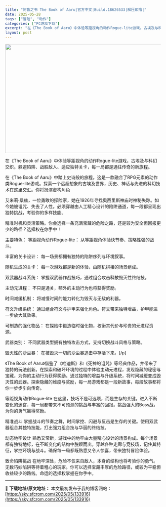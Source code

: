 ```yaml
---
title: "阿鲁之书 The Book of Aaru|官方中文|Build.18626533|解压即撸|"
date: 2025-05-28
tags: ["冒险", "动作"]
categories: ["PC游戏下载"]
excerpt: "在《The Book of Aaru》中体验等距视角的动作Rogue-lite游戏，古埃及与科幻交织。躲避陷阱、战胜敌人、适应独特关卡，每一局都是通往传奇的新旅程。 在《The Book of Aaru》中踏上史诗般的旅程，这是一款融合了RPG元素的动作类Rogue-lite游戏。探索一个远超想象的&hellip;"
layout: post
---
```


<img src="https://sky.sfcrom.com/wp-content/uploads/2025/05/2025052813310446.webp" alt="" width="616" height="353" class="aligncenter size-full wp-image-133910" />

在《The Book of Aaru》中体验等距视角的动作Rogue-lite游戏，古埃及与科幻交织。躲避陷阱、战胜敌人、适应独特关卡，每一局都是通往传奇的新旅程。

在《The Book of Aaru》中踏上史诗般的旅程，这是一款融合了RPG元素的动作类Rogue-lite游戏。探索一个远超想象的古埃及世界，历史、神话与先进的科幻技术在这里交汇。你将扮演虚构角色

艾米莉·桑兹，一位勇敢的探险家，她在1926年寻找奥西里斯神庙时神秘失踪。如今她被诅咒、失去了人性，必须穿越由人工精心设计的陷阱通道，每一段都呈现出独特挑战，考验你的多样技能、

精准时机和灵活策略。你会选择一条充满宝藏的危险之路，还是较为安全但回报更少的路径？选择权在你手中！

 

主要特色：
等距视角动作Rogue-lite： 从等距视角体验快节奏、策略性强的战斗。

丰富的关卡设计： 每一场景都拥有独特的陷阱序列与环境叙事。

随机生成的关卡： 每一次游戏都是新的体验，由随机拼接的场景组成。

双武器战斗系统： 掌握双武器作战技巧，通过组合攻击释放毁灭性终结技。

主动元进程： 不只是通关，额外的主动行为也将获得奖励。

时间减缓机制： 将减慢时间的能力转化为毁灭与无敌的利器。

符文升级系统： 通过组合符文与护甲来强化角色。符文带来独特增益，护甲能进一步放大其效果。

可制造的强化物品： 在探险中锻造临时强化物，权衡其代价与珍贵的元进程资源。

武器类别： 不同武器类型拥有独特攻击方式，支持切换战斗风格与策略。

毁灭性的沙尘暴： 在被毁灭一切的沙尘暴追击中存活下来。[\/p]

《The Book of Aaru》借鉴了《哈迪斯》和《死神的诅咒》等经典作品，并带来了独特的玩法创新。在探索和破坏环境的过程中体验主动元进程，发现隐藏的秘密与宝藏，为你的主动行为获得奖励。通过独特的增益与升级系统，将时间减缓变成毁灭性的武器。探索隐藏的维度与奖励，每一局游戏都是一段新故事，每段故事都将你一步步引向传奇。

 

等距视角动作Rogue-lite
在这里，技巧不是可选项，而是生存的关键。进入不断变化的迷宫，每一局都带来不可预测的挑战与丰富的回报。挑战强大的Boss战，为你的勇气赢得奖励。

精准战斗
掌握战斗的节奏之舞，时间掌控、闪避与反击是生存的关键。使用双武器组合其独特技能，打出强力组合技与华丽的终结技。

 

动态地牢设计
熟悉又常新，游戏中的地牢由大量精心设计的场景构成。每个场景都有独特地标，在不断变化的结构中脱颖而出。穿越各种走廊与竞技场，记住其特征，掌控环境与战斗。确保每一局都既熟悉又令人惊喜，带来独特冒险体验。

致命陷阱挑战
在地牢深处，危险不仅来自敌人，本身的结构也将考验你的勇气。无数巧妙陷阱等待着粗心的玩家。你可以选择宝藏丰厚的危险路径，或较为平稳但收益较少的路线。命运的选择权掌握在你手中。

---
📖 **下载地址/原文地址：** 本文最初发布于我的博客网站：[https://sky.sfcrom.com/2025/05/133916](https://sky.sfcrom.com/2025/05/133916)
